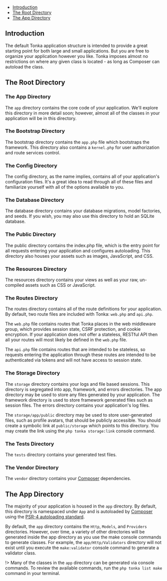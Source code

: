 - [Introduction](structure.md?id=introduction)
- [The Root Directory](structure.md?id=the-root-directory)
- [The App Directory](structure.md?id=the-app-directory)

## Introduction

The default Tonka application structure is intended to provide a great starting point for both large and small applications. But you are free to organize your application however you like. Tonka imposes almost no restrictions on where any given class is located - as long as Composer can autoload the class.

## The Root Directory

### The App Directory

The `app` directory contains the core code of your application. We'll explore this directory in more detail soon; however, almost all of the classes in your application will be in this directory.

### The Bootstrap Directory

The bootstrap directory contains the `app.php` file which bootstraps the framework. This directory also contains a `kernel.php` for user authorization and route services control.

### The Config Directory

The config directory, as the name implies, contains all of your application's configuration files. It's a great idea to read through all of these files and familiarize yourself with all of the options available to you.

### The Database Directory

The database directory contains your database migrations, model factories, and seeds. If you wish, you may also use this directory to hold an SQLite database.

### The Public Directory

The public directory contains the index.php file, which is the entry point for all requests entering your application and configures autoloading. This directory also houses your assets such as images, JavaScript, and CSS.

### The Resources Directory

The resources directory contains your views as well as your raw, un-compiled assets such as CSS or JavaScript.

### The Routes Directory

The routes directory contains all of the route definitions for your application. By default, two route files are included with Tonka: `web.php` and `api.php`.

The `web.php` file contains routes that Tonka places in the web middleware group, which provides session state, CSRF protection, and cookie encryption. If your application does not offer a stateless, RESTful API then all your routes will most likely be defined in the `web.php` file.

The `api.php` file contains routes that are intended to be stateless, so requests entering the application through these routes are intended to be authenticated via tokens and will not have access to session state.

### The Storage Directory

The `storage` directory contains your logs and file based sessions. This directory is segregated into app, framework, and errors directories. The app directory may be used to store any files generated by your application. The framework directory is used to store framework generated files such as session files. The errors directory contains your application's log files.

The `storage/app/public` directory may be used to store user-generated files, such as profile avatars, that should be publicly accessible. You should create a symbolic link at `public/storage` which points to this directory. You may create the link using the `php tonka storage:link` console command.

### The Tests Directory

The `tests` directory contains your generated test files.

### The Vendor Directory

The `vendor` directory contains your [Composer](https://getcomposer.org/) dependencies.

## The App Directory

The majority of your application is housed in the `app` directory. By default, this directory is namespaced under `App` and is autoloaded by [Composer](https://getcomposer.org/) using the [PSR-4 autoloading standard](https://www.php-fig.org/psr/psr-4/).

By default, the `app` directory contains the `Http`, `Models`, and `Providers` directories. However, over time, a variety of other directories will be generated inside the app directory as you use the make console commands to generate classes. For example, the `app/Http/Validators` directory will not exist until you execute the `make:validator` console command to generate a validator class.

!> Many of the classes in the `app` directory can be generated via console commands. To review the available commands, run the `php tonka list make` command in your terminal.